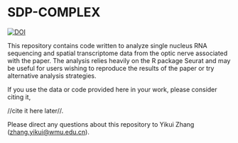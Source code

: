 # SDP-COMPLEX
[![DOI](https://zenodo.org/badge/770139119.svg)](https://zenodo.org/doi/10.5281/zenodo.10934568)

This repository contains code written to analyze single nucleus RNA sequencing and spatial transcriptome data from the optic nerve associated with the paper. The analysis relies heavily on the R package Seurat and may be useful for users wishing to reproduce the results of the paper or try alternative analysis strategies.

If you use the data or code provided here in your work, please consider citing it,

//cite it here later//.

Please direct any questions about this repository to Yikui Zhang (zhang.yikui@wmu.edu.cn).
